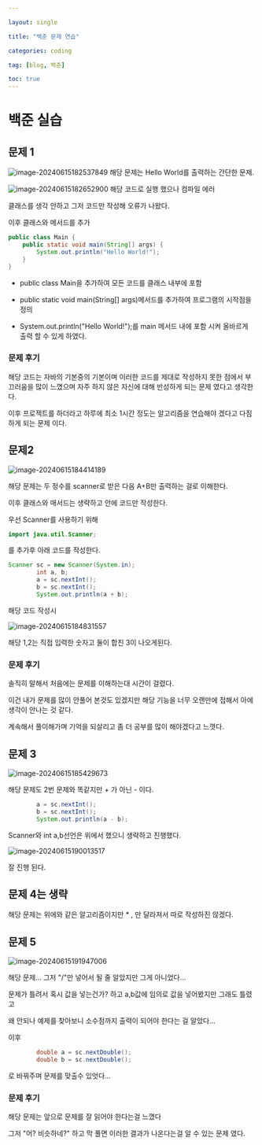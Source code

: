 ```yaml
---

layout: single

title: "백준 문제 연습"

categories: coding

tag: [blog, 백준]

toc: true
---
```


# 백준 실습
## 문제 1

![image-20240615182537849](../../images/2024-06-15-BackJun_1/image-20240615182537849.png)
해당 문제는 Hello World를 출력하는 간단한 문제.





![image-20240615182652900](../../images/2024-06-15-BackJun_1/image-20240615182652900.png)
해당 코드로 실행 했으나 컴파일 에러



클래스를 생각 안하고 그저 코드만 작성해 오류가 나왔다.

이후 클래스와 메서드를 추가

```java
public class Main {
    public static void main(String[] args) {
        System.out.println("Hello World!");
    }
}
```

- public class Main을 추가하여 모든 코드를 클래스 내부에 포함

- public static void main(String[] args)메서드를 추가하여 프로그램의 시작점을 정의
- System.out.println("Hello World!");를 main 메서드 내에 포함 시켜 올바르게 출력 할 수 있게 하였다.

### 문제 후기

해당 코드는 자바의 기본중의 기본이며 이러한 코드를 제대로 작성하지 못한 점에서 부끄러움을 많이 느꼈으며 자주 하지 않은 자신에 대해 반성하게 되는 문제 였다고 생각한다.

이후 프로젝트를 하더라고 하루에 최소 1시간 정도는 알고리즘을 연습해야 겠다고 다짐 하게 되는 문제 이다.



## 문제2

![image-20240615184414189](../../images/2024-06-15-BackJun_1/image-20240615184414189.png)

해당 문제는 두 정수를 scanner로 받은 다음 A+B만 출력하는 걸로 이해한다.



이후 클래스와 매서드는 생략하고 안에 코드만 작성한다.

우선 Scanner를  사용하기 위해 

```java
import java.util.Scanner;
```

를 추가후 아래 코드를 작성한다.

```java
Scanner sc = new Scanner(System.in);
		int a, b;
		a = sc.nextInt();
		b = sc.nextInt();
		System.out.println(a + b);
```

해당 코드 작성시 

![image-20240615184831557](../../images/2024-06-15-BackJun_1/image-20240615184831557.png)

해당 1,2는 직접 입력한 숫자고 둘이 합친 3이 나오게된다.

### 문제 후기

솔직히 말해서 처음에는 문제를 이해하는대 시간이 걸렸다.

이건 내가 문제를 많이 안풀어 본것도 있겠지만 해당 기능을 너무 오랜만에 접해서 아에 생각이 안나는 것 같다. 

계속해서 풀이해가며 기억을 되살리고 좀 더 공부를 많이 해야겠다고 느꼇다.



## 문제 3

![image-20240615185429673](../../images/2024-06-15-BackJun_1/image-20240615185429673.png)

해당 문제도 2번 문제와 똑같지만 + 가 아닌 - 이다.

```java
		a = sc.nextInt();
		b = sc.nextInt();
		System.out.println(a - b);
```

Scanner와 int a,b선언은 위에서 했으니 생략하고 진행했다.

![image-20240615190013517](../../images/2024-06-15-BackJun_1/image-20240615190013517.png)

잘 진행 된다.



## 문제 4는 생략

해당 문제는 위에와 같은 알고리즘이지만 * , 만 달라져서 따로 작성하진 않겠다.

## 문제 5

![image-20240615191947006](../../images/2024-06-15-BackJun_1/image-20240615191947006.png)

해당 문제... 그저 "/"만 넣어서 될 줄 알았지만 그게 아니었다...

문제가 틀려서 혹시 값을 넣는건가? 하고 a,b값에 임의로 값을 넣어봤지만 그래도 틀렸고



왜 안되나 예제를 찾아보니 소수점까지 출력이 되어야 한다는 걸 알았다...



이후 

```java
		double a = sc.nextDouble();
        double b = sc.nextDouble();
```

로 바꿔주며 문제를 맞출수 있엇다...



### 문제 후기

해당 문제는 앞으로 문제를 잘 읽어야 한다는걸 느꼈다

그저 "어? 비슷하네?" 하고 막 풀면 이러한 결과가 나온다는걸 알 수 있는 문제 였다.
